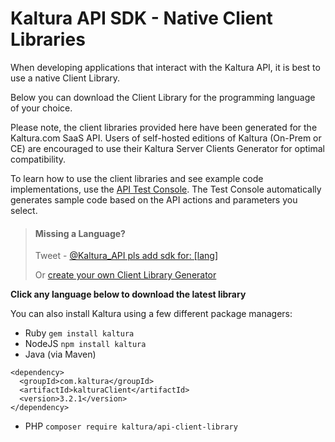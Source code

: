 # Kaltura API SDK - Native Client Libraries

When developing applications that interact with the Kaltura API, it is best to use a native Client Library.

Below you can download the Client Library for the programming language of your choice.

Please note, the client libraries provided here have been generated for the Kaltura.com SaaS API.
Users of self-hosted editions of Kaltura (On-Prem or CE) are encouraged to use their Kaltura Server Clients Generator for optimal compatibility.

To learn how to use the client libraries and see example code implementations, use the [API Test Console](/console).
The Test Console automatically generates sample code based on the API actions and parameters you select.

> #### Missing a Language?
> Tweet - [@Kaltura_API pls add sdk for: [lang]](http://twitter.com/?status=@Kaltura_API%20pls%20add%20sdk%20for%3A%20%5Bprogramming_language%5D)
>
> Or [create your own Client Library Generator](http://www.kaltura.org/api-client-library-generator-guide)

**Click any language below to download the latest library**

You can also install Kaltura using a few different package managers:
* Ruby `gem install kaltura`
* NodeJS `npm install kaltura`
* Java (via Maven)
```
<dependency>
  <groupId>com.kaltura</groupId>
  <artifactId>kalturaClient</artifactId>
  <version>3.2.1</version>
</dependency>
```
* PHP `composer require kaltura/api-client-library`

<style>
.client-lib-link {
  width: 71px;
  overflow: hidden;
  margin-top: 30px;
  margin-right: 50px;
  display: inline-block;
}
.client-lib-link img {
  height: 100%;
}
</style>
